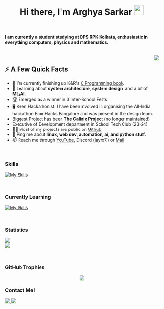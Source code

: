 <h1 align="center">Hi there, I'm <a" target="_blank">Arghya Sarkar</a> <img
src="https://github.com/blackcater/blackcater/raw/main/images/Hi.gif" height="32" /></h1>

<br />

<h4>I am currently a student studying at DPS RPK Kolkata, enthusiastic in everything computers, physics and mathematics.</h4>

<br />

<img align="right" src="https://media1.giphy.com/media/13HgwGsXF0aiGY/giphy.gif" />
<h2>⚡️ A Few Quick Facts</h2>
<ul>
<li>🔭 I’m currently finishing up K&R's  <a href="https://kremlin.cc/k&r.pdf">C Programming book</a>.</li>
<li>🧐 Learning about <strong>system architecture</strong>, <strong>system design</strong>, and a bit of <strong>ML/AI</strong>.</li>
<li>🏆 Emerged as a winner in 3 Inter-School Fests</li>
<li>🖥️ Keen Hackathonist. I have been involved in organising the All-India hackathon EconHacks Bangalore and was present in the design team.</li>
<li>Biggest Project has been <strong><a href="https://github.com/Calinix-Team">The Calinix Project</a></strong> (no longer maintained)</li>
<li>Executive of Development department in School Tech Club (23-24)</li> 
<li>👨‍💻 Most of my projects are public on <a href="https://github.com/arghyagod-coder">Github</a>.</li>
<li>💬 Ping me about <strong>linux, web dev, automation, ai, and python stuff</strong>.</li>
<li>
📫 Reach me through <a href="https://www.youtube.com/channel/UCyyXcHm8UswsF0cjOX6fMng">YouTube</a>,  Discord (jayrx7.) or <a href="mailto:arghyasarkar.nolan@gmail.com">Mail</a> 
</li>

</ul>

<br>


### Skills
[![My Skills](https://skillicons.dev/icons?i=python,html,css,atom,bash,bootstrap,blender,c,cpp,codepen,js,devto,bots,discord,flask,git,github,gitlab,githubactions,go,instagram,java,linux,linkedin,md,mysql,neovim,nodejs,qt,replit,sass,sqlite,stackoverflow,selenium,twitter,vercel,vim,vscode,figma)](https://skillicons.dev)


<br>


### Currently Learning

[![My Skills](https://skillicons.dev/icons?i=react,mongodb,express,firebase)](https://skillicons.dev)

<br>



### Statistics

![](https://github-readme-stats.vercel.app/api?username=arghyagod-coder&theme=graywhite&hide_border=false&include_all_commits=false&count_private=true)<br/>
![](https://github-readme-stats.vercel.app/api/top-langs/?username=arghyagod-coder&theme=graywhite&hide_border=false&include_all_commits=false&count_private=true&layout=compact&hide=html,css)


<!-- [![Anurag's github stats](https://github-readme-stats.vercel.app/api?username=arghyagod-coder&hide=issues&theme=dracula)](https://github.com/anuraghazra/github-readme-stats)
[![Top Langs](https://github-readme-stats.vercel.app/api/top-langs/?username=arghyagod-coder&theme=dracula)](https://github.com/anuraghazra/github-readme-stats)
 -->


<br>

### GitHub Trophies
<div align="center">
<img src="https://github-profile-trophy.vercel.app/?username=arghyagod-coder&theme=dracula&title=MultiLanguage,Repositories,Stars">
 </div>

### Contact Me!

<a href="https://discordapp.com/users/794984520712847390">
  <img src="https://raw.githubusercontent.com/fenix-hub/ColoredBadges/master/svg/social/discord.svg">
</a><a href="hmailto:arghyasarkar.nolan@gmail.com">
  <img src="https://raw.githubusercontent.com/fenix-hub/ColoredBadges/master/svg/social/gmail.svg">
 </a>

<br>
